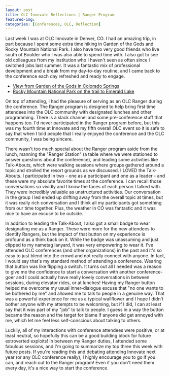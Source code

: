 ```yaml
---
layout: post
title: OLC Innovate Reflections | Ranger Program
featured-img:
categories: [Conferences, OLC, Reflection]
---
```


Last week I was at OLC Innovate in Denver, CO. I had an amazing trip, in part because I spent some extra time hiking in Garden of the Gods and Rocky Mountain National Park. I also have two very good friends who live south of Boulder who I was also able to spend time with. I also got to see old colleagues from my institution who I haven't seen as often since I switched jobs last summer. It was a fantastic mix of professional development and a break from my day-to-day routine, and I came back to the conference each day refreshed and ready to engage. 

- [View from Garden of the Gods in Colorado Springs](/mysite/assets/gardenofgods.JPG)
- [Rocky Mountain National Park on the trail to Emerald Lake](/mysite/assets/rmnp.JPG)

On top of attending, I had the pleasure of serving as an OLC Ranger during the conference. The Ranger program is designed to help bring first time attendees into the OLC community with designated lunches and other programming. There is a slack channel and some pre-conference stuff that happens too. I'd never participated in the Ranger program before, but this was my fourth time at Innovate and my fifth overall OLC event so it is safe to say that when I told people that I really enjoyed the conference and the OLC community, I was being sincere. 

There wasn't too much special about the Ranger program aside from the lunch, manning the "Ranger Station" (a table where we were stationed to answer questions about the conference), and leading some activities like Talk-Abouts, which were walking sessions where groups gathered around a topic and strolled the resort grounds as we discussed. I LOVED the Talk-Abouts. I participated in two - one as a participant and one as a leader - and these were my absolute favorite times at the conference. I can recall those conversations so vividly and I know the faces of each person I talked with. They were incredibly valuable as unstructured activities. Our conversation in the group I led ended up drifting away from the overall topic at times, but it was really rich conversation and I think all my participants got something from our time together. Plus, the weather in CO was fantastic and it was nice to have an excuse to be outside. 

In addition to leading the Talk-About, I also got a small badge to wear designating me as a Ranger. These were more for the new attendees to identify Rangers, but the impact of that button on my experience is profound as a think back on it. While the badge was unassuming and just clipped to my nametag lanyard, it was very empowering to wear it. I've attended OLC conferences (and other organizations) in the past and it's so easy to just blend into the crowd and not really connect with anyone. In fact, I would say that's my standard method of attending a conference. Wearing that button was like flipping a switch. It turns out all I needed was a reason to give me the confidence to start a conversation with another conference-goer and I could actually have really lovely conversations in between sessions, during elevator rides, or at lunches! Having my Ranger button helped me overcome my usual inner-dialogue excuse that "no one wants to be bothered by me" and allowed me to talk to people in a genuine way. That was a powerful experience for me as a typical wallflower and I hope I didn't bother anyone with my attempts to be welcoming, but if I did, I can at least say that it was part of my "job" to talk to people. I guess in a way the button became the reason and the target for blame if anyone did get annoyed with me, which let me feel less self-conscious about talking to others. 

Luckily, all of my interactions with conference attendees were positive, or at least neutral, so hopefully this can be a good building block for future extroverted exploits! In between my Ranger duties, I attended some fabulous sessions, and I'm going to summarize my top three this week with future posts. If you're reading this and debating attending Innovate next year (or any OLC conference really), I highly encourage you to go if you can, and reach out to the Ranger program! Even if you don't need them every day, it's a nice way to start the conference. 
